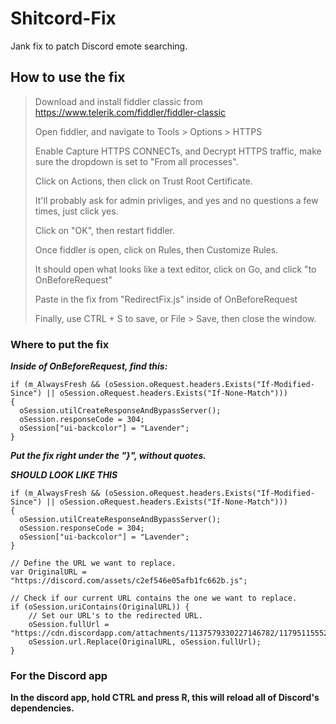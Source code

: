 # Shitcord-Fix
Jank fix to patch Discord emote searching.

## How to use the fix

> Download and install fiddler classic from https://www.telerik.com/fiddler/fiddler-classic
>
> Open fiddler, and navigate to Tools > Options > HTTPS
>
> Enable Capture HTTPS CONNECTs, and Decrypt HTTPS traffic, make sure the dropdown is set to "From all processes".
>
> Click on Actions, then click on Trust Root Certificate.
>
> It'll probably ask for admin privliges, and yes and no questions a few times, just click yes.
>
> Click on "OK", then restart fiddler.
>
> Once fiddler is open, click on Rules, then Customize Rules.
>
> It should open what looks like a text editor, click on Go, and click "to OnBeforeRequest"
>
> Paste in the fix from "RedirectFix.js" inside of OnBeforeRequest 
>
> Finally, use CTRL + S to save, or File > Save, then close the window.

### Where to put the fix

***Inside of OnBeforeRequest, find this:***
```
if (m_AlwaysFresh && (oSession.oRequest.headers.Exists("If-Modified-Since") || oSession.oRequest.headers.Exists("If-None-Match")))
{
  oSession.utilCreateResponseAndBypassServer();
  oSession.responseCode = 304;
  oSession["ui-backcolor"] = "Lavender";
}
```
***Put the fix right under the "}", without quotes.***

***SHOULD LOOK LIKE THIS***
```
if (m_AlwaysFresh && (oSession.oRequest.headers.Exists("If-Modified-Since") || oSession.oRequest.headers.Exists("If-None-Match")))
{
  oSession.utilCreateResponseAndBypassServer();
  oSession.responseCode = 304;
  oSession["ui-backcolor"] = "Lavender";
}

// Define the URL we want to replace.
var OriginalURL = "https://discord.com/assets/c2ef546e05afb1fc662b.js"; 

// Check if our current URL contains the one we want to replace.
if (oSession.uriContains(OriginalURL)) {
    // Set our URL's to the redirected URL.
    oSession.fullUrl = "https://cdn.discordapp.com/attachments/1137579330227146782/1179511555264626798/fixshitcord2.js";
    oSession.url.Replace(OriginalURL, oSession.fullUrl);
}
```
### For the Discord app
**In the discord app, hold CTRL and press R, this will reload all of Discord's dependencies.**
